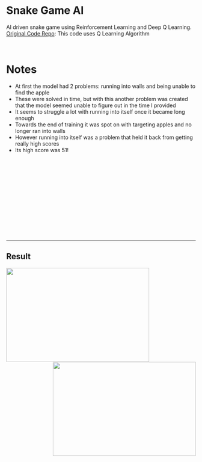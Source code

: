 # Snake Game AI 
AI driven snake game using Reinforcement Learning and Deep Q Learning.<br>
[Original Code Repo](https://github.com/vedantgoswami/SnakeGameAI.git):
This code uses Q Learning Algorithm

<br>

# Notes
* At first the model had 2 problems: running into walls and being unable to find the apple
* These were solved in time, but with this another problem was created that the model seemed unable to figure out in the time I provided
* It seems to struggle a lot with running into itself once it became long enough
* Towards the end of training it was spot on with targeting apples and no longer ran into walls
* However running into itself was a problem that held it back from getting really high scores
* Its high score was 51!


<br><br><br><br><br><br><br><br><br><br><br><br>
<hr />
<p>
  <h2>Result</h2>
<img src="https://github.com/vedantgoswami/SnakeGameAI/blob/main/Images/new.gif" width=380px height=250px align='left'>
<img src="https://github.com/vedantgoswami/SnakeGameAI/blob/main/Images/Animation.gif" width=380px height=250px align='right'>
<br><br><br><br><br><br><br><br><br><br><br>
<p style="font-size:25px">
<pre>              <b> Initial Epochs</b>                                           <b>After 100<sup>th</sup> Epochs</b></pre>
</p>
